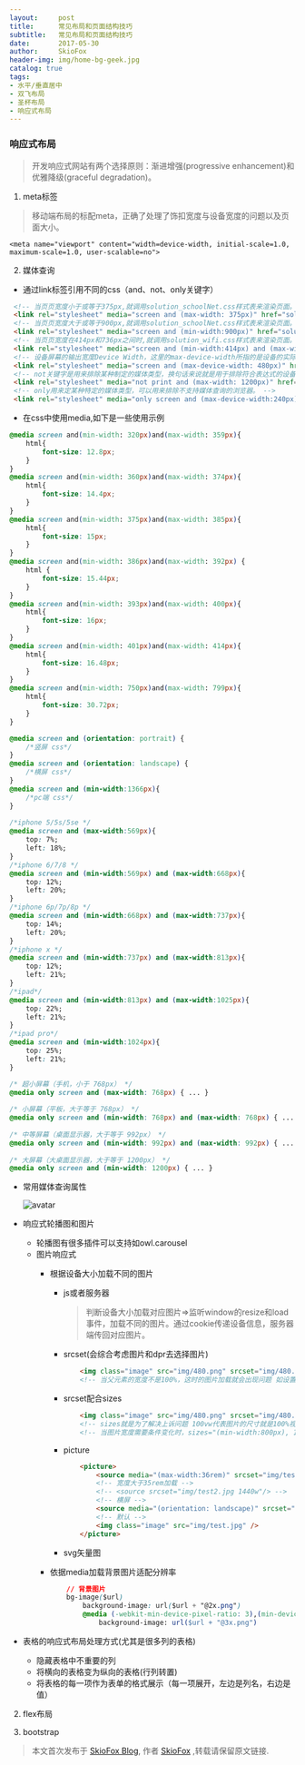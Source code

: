 ```yaml
---
layout:     post
title:      常见布局和页面结构技巧
subtitle:   常见布局和页面结构技巧
date:       2017-05-30
author:     SkioFox
header-img: img/home-bg-geek.jpg
catalog: true
tags:
- 水平/垂直居中
- 双飞布局
- 圣杯布局
- 响应式布局
---
```


### 响应式布局

> 开发响应式网站有两个选择原则：渐进增强(progressive enhancement)和优雅降级(graceful degradation)。

1. meta标签

> 移动端布局的标配meta，正确了处理了饰扣宽度与设备宽度的问题以及页面大小。

`<meta name="viewport" content="width=device-width, initial-scale=1.0, maximum-scale=1.0, user-scalable=no">`

2. 媒体查询

- 通过link标签引用不同的css（and、not、only关键字）

```html
 <!-- 当页页宽度小于或等于375px,就调用solution_schoolNet.css样式表来渲染页面。 -->
 <link rel="stylesheet" media="screen and (max-width: 375px)" href="solution_schoolNet.css" />
 <!-- 当页页宽度大于或等于900px,就调用solution_schoolNet.css样式表来渲染页面。 -->
 <link rel="stylesheet" media="screen and (min-width:900px)" href="solution_smartCampus.css"/>
 <!-- 当页页宽度在414px和736px之间时,就调用solution_wifi.css样式表来渲染页面。 -->
 <link rel="stylesheet" media="screen and (min-width:414px) and (max-width:736px)" href="solution_wifi.css"/>
 <!-- 设备屏幕的输出宽度Device Width，这里的max-device-width所指的是设备的实际分辨率 -->
 <link rel="stylesheet" media="screen and (max-device-width: 480px)" href="iphone.css" type="text/css" />
 <!-- not关键字是用来排除某种制定的媒体类型，换句话来说就是用于排除符合表达式的设备。 -->
 <link rel="stylesheet" media="not print and (max-width: 1200px)" href="print.css" type="text/css" />
 <!-- only用来定某种特定的媒体类型，可以用来排除不支持媒体查询的浏览器。 -->
 <link rel="stylesheet" media="only screen and (max-device-width:240px)" href="android240.css" type="text/css" />
```
- 在css中使用media,如下是一些使用示例

```css
@media screen and(min-width: 320px)and(max-width: 359px){ 
    html{ 
        font-size: 12.8px; 
    } 
} 
@media screen and(min-width: 360px)and(max-width: 374px){ 
    html{ 
        font-size: 14.4px; 
    } 
} 
@media screen and(min-width: 375px)and(max-width: 385px){ 
    html{ 
        font-size: 15px; 
    } 
} 
@media screen and(min-width: 386px)and(max-width: 392px) { 
    html { 
        font-size: 15.44px; 
    } 
} 
@media screen and(min-width: 393px)and(max-width: 400px){ 
    html{ 
        font-size: 16px; 
    } 
} 
@media screen and(min-width: 401px)and(max-width: 414px){ 
    html{ 
        font-size: 16.48px; 
    } 
} 
@media screen and(min-width: 750px)and(max-width: 799px){ 
    html{ 
        font-size: 30.72px; 
    } 
} 
```

```css
@media screen and (orientation: portrait) {
    /*竖屏 css*/
} 
@media screen and (orientation: landscape) {
    /*横屏 css*/
}
@media screen and (min-width:1366px){
    /*pc端 css*/
}
 
/*iphone 5/5s/5se */
@media screen and (max-width:569px){
    top: 7%;
    left: 18%;
}
/*iphone 6/7/8 */
@media screen and (min-width:569px) and (max-width:668px){
    top: 12%;
    left: 20%;
}
/*iphone 6p/7p/8p */
@media screen and (min-width:668px) and (max-width:737px){
    top: 14%;
    left: 20%;
}
/*iphone x */
@media screen and (min-width:737px) and (max-width:813px){
    top: 12%;
    left: 21%;
}
/*ipad*/
@media screen and (min-width:813px) and (max-width:1025px){
    top: 22%;
    left: 21%;
}
/*ipad pro*/
@media screen and (min-width:1024px){
    top: 25%;
    left: 21%;
}

```

```css
/* 超小屏幕（手机，小于 768px） */
@media only screen and (max-width: 768px) { ... }
 
/* 小屏幕（平板，大于等于 768px） */
@media only screen and (min-width: 768px) and (max-width: 768px) { ... }
 
/* 中等屏幕（桌面显示器，大于等于 992px） */
@media only screen and (min-width: 992px) and (max-width: 992px) { ... }
 
/* 大屏幕（大桌面显示器，大于等于 1200px） */
@media only screen and (min-width: 1200px) { ... }
```
- 常用媒体查询属性

    ![avatar](/img/HTMLCSS/media.png)

- 响应式轮播图和图片

    - 轮播图有很多插件可以支持如owl.carousel
    - 图片响应式
        - 根据设备大小加载不同的图片
            - js或者服务器
                > 判断设备大小加载对应图片=>监听window的resize和load事件，加载不同的图片。通过cookie传递设备信息，服务器端传回对应图片。
            - srcset(会综合考虑图片和dpr去选择图片)

                ```html
                    <img class="image" src="img/480.png" srcset="img/480.png 480w, img/800.png 800w, img/1600.png 1600w">
                    <!-- 当父元素的宽度不是100%，这时的图片加载就会出现问题 如设置父元素50% -->
                ```
            - srcset配合sizes

                ```html
                    <img class="image" src="img/480.png" srcset="img/480.png 480w, img/800.png 800w, img/1600.png 1600w" sizes="100vw">
                    <!-- sizes就是为了解决上诉问题 100vw代表图片的尺寸就是100%视口(viewport)的宽度 父元素设置width:50%，设置sizes="50vw" -->
                    <!-- 当图片宽度需要条件变化时，sizes="(min-width:800px), 100vw" sizes也可以根据条件变化，表示大于800图片是800px的尺寸，小于800时撑满饰扣宽度-->
                ```
            - picture

                ```html
                    <picture>
                        <source media="(max-width:36rem)" srcset="img/test1.jpg 768w"/>
                        <!-- 宽度大于35rem加载 -->
                        <!-- <source srcset="img/test2.jpg 1440w"/> -->
                        <!-- 横屏 -->
                        <source media="(orientation: landscape)" srcset="img/test1.jpg 768w"/>
                        <!-- 默认 -->
                        <img class="image" src="img/test.jpg" />
                    </picture>
                ```
            - svg矢量图
        - 依据media加载背景图片适配分辨率

            ```css
                // 背景图片
                bg-image($url)
                    background-image: url($url + "@2x.png")
                    @media (-webkit-min-device-pixel-ratio: 3),(min-device-pixel-ratio: 3)
                        background-image: url($url + "@3x.png")
            ```

- 表格的响应式布局处理方式(尤其是很多列的表格)
    - 隐藏表格中不重要的列
    - 将横向的表格变为纵向的表格(行列转置)
    - 将表格的每一项作为表单的格式展示（每一项展开，左边是列名，右边是值）
2. flex布局

3. bootstrap





> 本文首次发布于 [SkioFox Blog](http://blog.skiofox.top), 作者 [SkioFox](https://github.com/LoverFancy/) ,转载请保留原文链接.